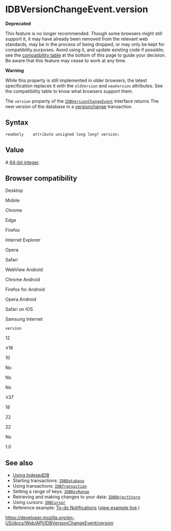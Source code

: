 # IDBVersionChangeEvent.version

**Deprecated**

This feature is no longer recommended. Though some browsers might still support it, it may have already been removed from the relevant web standards, may be in the process of being dropped, or may only be kept for compatibility purposes. Avoid using it, and update existing code if possible; see the [compatibility table](#browser_compatibility) at the bottom of this page to guide your decision. Be aware that this feature may cease to work at any time.

**Warning**

While this property is still implemented in older browsers, the latest specification replaces it with the `oldVersion` and `newVersion` attributes. See the compatibility table to know what browsers support them.

The `version` property of the [`IDBVersionChangeEvent`](../idbversionchangeevent) interface returns The new version of the database in a [versionchange](../idbtransaction#version_change) transaction.

## Syntax

    readonly    attribute unsigned long long? version;

## Value

A [64-bit integer](<https://developer.mozilla.org/en-US/docs/NSPR_API_Reference/Long_Long_(64-bit)_Integers>).

## Browser compatibility

Desktop

Mobile

Chrome

Edge

Firefox

Internet Explorer

Opera

Safari

WebView Android

Chrome Android

Firefox for Android

Opera Android

Safari on IOS

Samsung Internet

`version`

12

≤18

10

No

No

No

≤37

18

22

22

No

1.0

## See also

- [Using IndexedDB](../indexeddb_api/using_indexeddb)
- Starting transactions: [`IDBDatabase`](../idbdatabase)
- Using transactions: [`IDBTransaction`](../idbtransaction)
- Setting a range of keys: [`IDBKeyRange`](../idbkeyrange)
- Retrieving and making changes to your data: [`IDBObjectStore`](../idbobjectstore)
- Using cursors: [`IDBCursor`](../idbcursor)
- Reference example: [To-do Notifications](https://github.com/mdn/to-do-notifications/tree/gh-pages) ([view example live](https://mdn.github.io/to-do-notifications/).)

<a href="https://developer.mozilla.org/en-US/docs/Web/API/IDBVersionChangeEvent/version" class="_attribution-link">https://developer.mozilla.org/en-US/docs/Web/API/IDBVersionChangeEvent/version</a>
